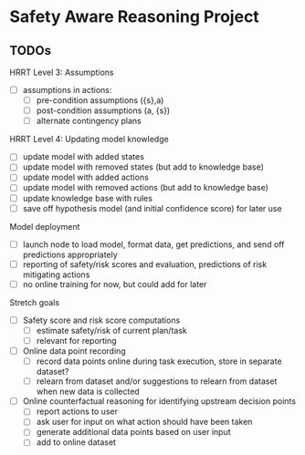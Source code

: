 # Safety Aware Reasoning Project

## TODOs

HRRT Level 3: Assumptions
- [ ] assumptions in actions:
	- [ ] pre-condition assumptions ({s},a)
	- [ ] post-condition assumptions (a, {s})
	- [ ] alternate contingency plans

HRRT Level 4: Updating model knowledge
- [ ] update model with added states
- [ ] update model with removed states (but add to knowledge base)
- [ ] update model with added actions
- [ ] update model with removed actions (but add to knowledge base)
- [ ] update knowledge base with rules
- [ ] save off hypothesis model (and initial confidence score) for later use

Model deployment
- [ ] launch node to load model, format data, get predictions, and send off predictions appropriately
- [ ] reporting of safety/risk scores and evaluation, predictions of risk mitigating actions
- [ ] no online training for now, but could add for later

Stretch goals
- [ ] Safety score and risk score computations
	- [ ] estimate safety/risk of current plan/task
	- [ ] relevant for reporting
- [ ] Online data point recording
	- [ ] record data points online during task execution, store in separate dataset?
	- [ ] relearn from dataset and/or suggestions to relearn from dataset when new data is collected
- [ ] Online counterfactual reasoning for identifying upstream decision points
	- [ ] report actions to user
	- [ ] ask user for input on what action should have been taken
	- [ ] generate additional data points based on user input
	- [ ] add to online dataset
